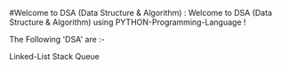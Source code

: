 #Welcome to DSA (Data Structure & Algorithm) :
Welcome to DSA (Data Structure & Algorithm) using PYTHON-Programming-Language !

The Following 'DSA' are :-

Linked-List
Stack
Queue
